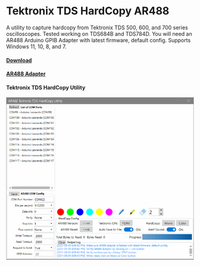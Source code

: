 # Tektronix TDS HardCopy AR488
 A utility to capture hardcopy from Tektronix TDS 500, 600, and 700 series oscilloscopes. Tested working on TDS684B and TDS784D. You will need an AR488 Arduino GPIB Adapter with latest firmware, default config. Supports Windows 11, 10, 8, and 7.
#### [Download](https://github.com/Niravk1997/Tektronix_TDS_HardCopy_AR488/releases)

#### [AR488 Adapter](https://github.com/Twilight-Logic/AR488)

#### Tektronix TDS HardCopy Utility
![TDS HardCopy Utility GIF](https://raw.githubusercontent.com/Niravk1997/Tektronix_TDS_HardCopy_AR488/main/Images/TDS_HardCopy_Utility.gif?token=AMREYPESWH4VGJ2SDEKTQMTBGVQGM)